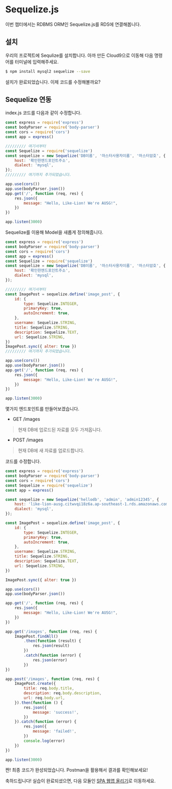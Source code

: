 # Sequelize.js
이번 챕터에서는 RDBMS ORM인 Sequelize.js를 RDS에 연결해봅니다.  
  
## 설치
우리의 프로젝트에 Sequlize를 설치합니다.
아까 만든 Cloud9으로 이동해 다음 명령어를 터미널에 입력해주세요.

```bash
$ npm install mysql2 sequelize --save
```

설치가 완료되었습니다. 이제 코드를 수정해볼까요?

## Sequelize 연동
index.js 코드를 다음과 같이 수정합니다.

```javascript
const express = require('express')
const bodyParser = require('body-parser')
const cors = require('cors')
const app = express()

///////// 여기서부터
const Sequelize = require('sequelize')
const sequelize = new Sequelize('DB이름', '마스터사용자이름', '마스터암호', {
    host: '확인한엔드포인트주소',
    dialect: 'mysql',
});
///////// 여기까지 추가되었습니다.

app.use(cors())
app.use(bodyParser.json())
app.get('/', function (req, res) {
    res.json({
        message: "Hello, Like-Lion! We're AUSG!",
    })
})

app.listen(3000)
```

Sequelize를 이용해 Model을 새롭게 정의해줍니다.  
  
```javascript
const express = require('express')
const bodyParser = require('body-parser')
const cors = require('cors')
const app = express()
const Sequelize = require('sequelize')
const sequelize = new Sequelize('DB이름', '마스터사용자이름', '마스터암호', {
    host: '확인한엔드포인트주소',
    dialect: 'mysql',
});

///////// 여기서부터
const ImagePost = sequelize.define('image_post', {
    id: {
        type: Sequelize.INTEGER,
        primaryKey: true,
        autoIncrement: true,
    },
    username: Sequelize.STRING,
    title: Sequelize.STRING,
    description: Sequelize.TEXT,
    url: Sequelize.STRING,
})
ImagePost.sync({ alter: true })
///////// 여기까지 추가되었습니다.

app.use(cors())
app.use(bodyParser.json())
app.get('/', function (req, res) {
    res.json({
        message: "Hello, Like-Lion! We're AUSG!",
    })
})

app.listen(3000)
```

몇가지 엔드포인트를 만들어보겠습니다.

- GET /images
> 현재 DB에 업로드된 자료를 모두 가져옵니다.

- POST /images
> 현재 DB에 새 자료를 업로드합니다.
  
코드를 수정합니다.

```javascript
const express = require('express')
const bodyParser = require('body-parser')
const cors = require('cors')
const Sequelize = require('sequelize')
const app = express()

const sequelize = new Sequelize('hellodb', 'admin', 'admin12345', {
    host: 'like-lion-ausg.citwvqi18z6a.ap-southeast-1.rds.amazonaws.com',
    dialect: 'mysql',
});

const ImagePost = sequelize.define('image_post', {
    id: {
        type: Sequelize.INTEGER,
        primaryKey: true,
        autoIncrement: true,
    },
    username: Sequelize.STRING,
    title: Sequelize.STRING,
    description: Sequelize.TEXT,
    url: Sequelize.STRING,
})

ImagePost.sync({ alter: true })

app.use(cors())
app.use(bodyParser.json())

app.get('/', function (req, res) {
    res.json({
        message: "Hello, Like-Lion! We're AUSG!",
    })
})

app.get('/images', function (req, res) {
    ImagePost.findAll()
        .then(function (result) {
            res.json(result)
        })
        .catch(function (error) {
            res.json(error)
        })
})

app.post('/images', function (req, res) {
    ImagePost.create({
        title: req.body.title,
        description: req.body.description,
        url: req.body.url,
    }).then(function () {
        res.json({
            message: 'success!',
        })
    }).catch(function (error) {
        res.json({
            message: 'failed!',
        })
        console.log(error)
    })
})

app.listen(3000)
```

짠! 최종 코드가 완성되었습니다. Postman을 활용해서 결과를 확인해보세요!
  
축하드립니다! 실습이 완료되셨으면, 다음 모듈인 [SPA 웹앱 올리기](../5_SPA)로 이동하세요.